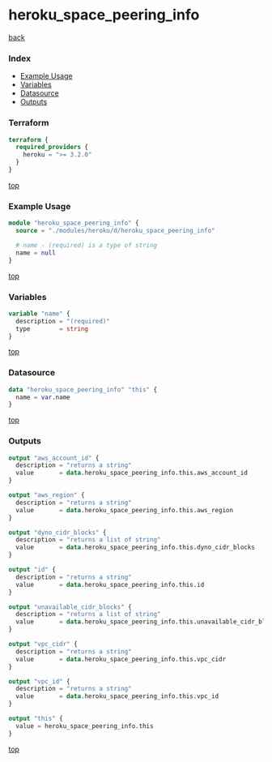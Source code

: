 # heroku_space_peering_info

[back](../heroku.md)

### Index

- [Example Usage](#example-usage)
- [Variables](#variables)
- [Datasource](#datasource)
- [Outputs](#outputs)

### Terraform

```terraform
terraform {
  required_providers {
    heroku = ">= 3.2.0"
  }
}
```

[top](#index)

### Example Usage

```terraform
module "heroku_space_peering_info" {
  source = "./modules/heroku/d/heroku_space_peering_info"

  # name - (required) is a type of string
  name = null
}
```

[top](#index)

### Variables

```terraform
variable "name" {
  description = "(required)"
  type        = string
}
```

[top](#index)

### Datasource

```terraform
data "heroku_space_peering_info" "this" {
  name = var.name
}
```

[top](#index)

### Outputs

```terraform
output "aws_account_id" {
  description = "returns a string"
  value       = data.heroku_space_peering_info.this.aws_account_id
}

output "aws_region" {
  description = "returns a string"
  value       = data.heroku_space_peering_info.this.aws_region
}

output "dyno_cidr_blocks" {
  description = "returns a list of string"
  value       = data.heroku_space_peering_info.this.dyno_cidr_blocks
}

output "id" {
  description = "returns a string"
  value       = data.heroku_space_peering_info.this.id
}

output "unavailable_cidr_blocks" {
  description = "returns a list of string"
  value       = data.heroku_space_peering_info.this.unavailable_cidr_blocks
}

output "vpc_cidr" {
  description = "returns a string"
  value       = data.heroku_space_peering_info.this.vpc_cidr
}

output "vpc_id" {
  description = "returns a string"
  value       = data.heroku_space_peering_info.this.vpc_id
}

output "this" {
  value = heroku_space_peering_info.this
}
```

[top](#index)
